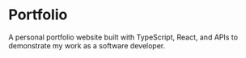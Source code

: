 # Portfolio
A personal portfolio website built with TypeScript, React, and APIs to demonstrate my work as a software developer.
